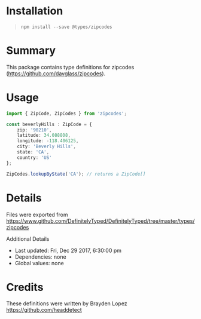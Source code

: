 # Installation
> `npm install --save @types/zipcodes`

# Summary
This package contains type definitions for zipcodes (https://github.com/davglass/zipcodes).

# Usage

```typescript
import { ZipCode, ZipCodes } from 'zipcodes';

const beverlyHills : ZipCode = {
    zip: '90210',
    latitude: 34.088808,
    longitude: -118.406125,
    city: 'Beverly Hills',
    state: 'CA',
    country: 'US'
};

ZipCodes.lookupByState('CA'); // returns a ZipCode[]
```
# Details
Files were exported from https://www.github.com/DefinitelyTyped/DefinitelyTyped/tree/master/types/zipcodes

Additional Details
 * Last updated: Fri, Dec 29 2017, 6:30:00 pm
 * Dependencies: none
 * Global values: none

# Credits
These definitions were written by Brayden Lopez <https://github.com/headdetect>
